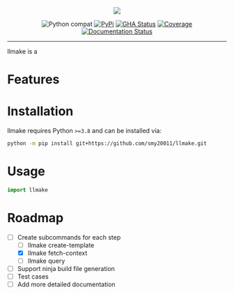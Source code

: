<div align="center">
  <img src="https://raw.githubusercontent.com/smy20011/llmake/main/assets/logo_200w.png">
</div>

<div align="center">

![Python compat](https://img.shields.io/badge/%3E=python-3.8-blue.svg)
[![PyPi](https://img.shields.io/pypi/v/llmake.svg)](https://pypi.python.org/pypi/llmake)
[![GHA Status](https://github.com/smy20011/llmake/actions/workflows/tests.yaml/badge.svg?branch=main)](https://github.com/smy20011/llmake/actions?query=workflow%3Atests)
[![Coverage](https://codecov.io/github/smy20011/llmake/coverage.svg?branch=main)](https://codecov.io/github/smy20011/llmake?branch=main)
[![Documentation Status](https://readthedocs.org/projects/llmake/badge/?version=latest)](https://llmake.readthedocs.io/en/latest/?badge=latest)

</div>

---

llmake is a

# Features

# Installation
llmake requires Python `>=3.8` and can be installed via:

```bash
python -m pip install git+https://github.com/smy20011/llmake.git
```

# Usage

```python
import llmake
```

# Roadmap

- [ ] Create subcommands for each step
    - [ ] llmake create-template
    - [x] llmake fetch-context
    - [ ] llmake query
- [ ] Support ninja build file generation
- [ ] Test cases
- [ ] Add more detailed documentation
